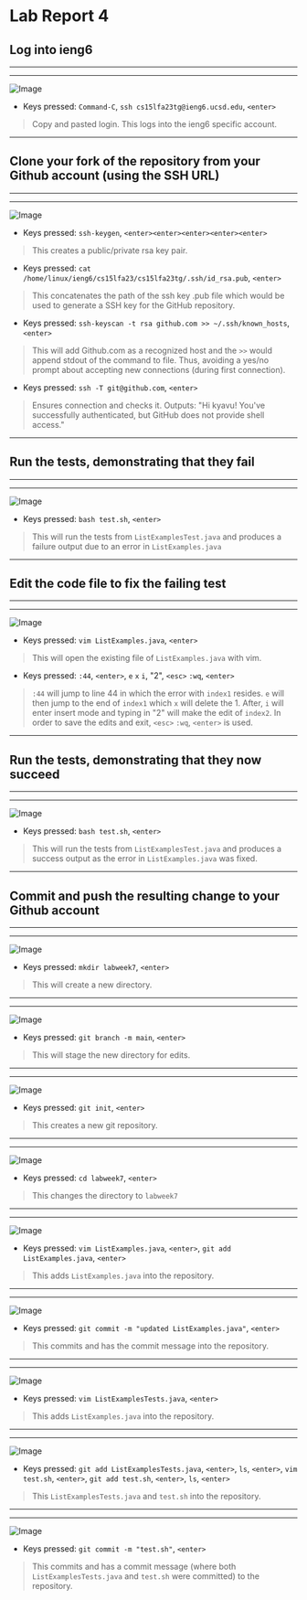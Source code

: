 # Lab Report 4
## Log into ieng6
---
---
![Image](logieng6.png)
- Keys pressed: `Command-C`, `ssh cs15lfa23tg@ieng6.ucsd.edu`, `<enter>`
> Copy and pasted login. This logs into the ieng6 specific account.

---
## Clone your fork of the repository from your Github account (using the SSH URL)
---
---
![Image](sshurl.png)
- Keys pressed: `ssh-keygen`, `<enter><enter><enter><enter><enter>`
> This creates a public/private rsa key pair.
- Keys pressed: `cat /home/linux/ieng6/cs15lfa23/cs15lfa23tg/.ssh/id_rsa.pub`, `<enter>`
> This concatenates the path of the ssh key .pub file which would be used to generate a SSH key for the GitHub repository.
- Keys pressed: `ssh-keyscan -t rsa github.com >> ~/.ssh/known_hosts`, `<enter>`
> This will add Github.com as a recognized host and the `>>` would append stdout of the command to file. Thus, avoiding a yes/no prompt about accepting new connections (during first connection).
- Keys pressed: `ssh -T git@github.com`, `<enter>`
> Ensures connection and checks it. Outputs: "Hi kyavu! You've successfully authenticated, but GitHub does not provide shell access."

---
## Run the tests, demonstrating that they fail
---
---
![Image](fail.png)
- Keys pressed: `bash test.sh`, `<enter>`
> This will run the tests from `ListExamplesTest.java` and produces a failure output due to an error in `ListExamples.java`

---
## Edit the code file to fix the failing test
---
---
![Image](edit.png)
- Keys pressed: `vim ListExamples.java`, `<enter>`
> This will open the existing file of `ListExamples.java` with vim.
- Keys pressed: `:44`, `<enter>`, `e` `x` `i`, "2", `<esc>` `:wq`, `<enter>`
> `:44` will jump to line 44 in which the error with `index1` resides. `e` will then jump to the end of `index1` which `x` will delete the 1. After, `i` will enter insert mode and typing in "2" will make the edit of `index2`. In order to save the edits and exit, `<esc>` `:wq`, `<enter>` is used.

---
## Run the tests, demonstrating that they now succeed
---
---
![Image](success.png)
- Keys pressed: `bash test.sh`, `<enter>`
> This will run the tests from `ListExamplesTest.java` and produces a success output as the error in `ListExamples.java` was fixed.
---
## Commit and push the resulting change to your Github account
---
---
![Image](mkdirlabweek7.png)
- Keys pressed: `mkdir labweek7`, `<enter>`
> This will create a new directory.
---

---
![Image](branch.png)
- Keys pressed: `git branch -m main`, `<enter>`
> This will stage the new directory for edits.
---

---
![Image](gitinit.png)
- Keys pressed: `git init`, `<enter>`
> This creates a new git repository.
---

---
![Image](cddir.png)
- Keys pressed: `cd labweek7`, `<enter>`
> This changes the directory to `labweek7`
---

---
![Image](vimaddlistexam.png)
- Keys pressed: `vim ListExamples.java`, `<enter>`, `git add ListExamples.java`, `<enter>`
> This adds `ListExamples.java` into the repository.
---

---
![Image](committestexam.png)
- Keys pressed: `git commit -m "updated ListExamples.java"`, `<enter>`
> This commits and has the commit message into the repository.
---

---
![Image](vimlisttest.png)
- Keys pressed: `vim ListExamplesTests.java`,  `<enter>`
> This adds `ListExamples.java` into the repository.
---

---
![Image](addtests.png)
- Keys pressed: `git add ListExamplesTests.java`, `<enter>`, `ls`, `<enter>`, `vim test.sh`, `<enter>`, `git add test.sh`, `<enter>`, `ls`, `<enter>`
> This `ListExamplesTests.java` and `test.sh` into the repository.
---

---
![Image](committest.png)
- Keys pressed: `git commit -m "test.sh"`, `<enter>`
> This commits and has a commit message (where both `ListExamplesTests.java` and `test.sh` were committed) to the repository.
